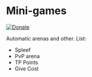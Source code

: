 # Mini-games

[![Donate](https://img.shields.io/badge/Donate-PayPal-green.svg)](https://www.paypal.com/cgi-bin/webscr?cmd=_s-xclick&hosted_button_id=XPWULB42QVJCJ)

Automatic arenas and other. List:

* Spleef
* PvP arena
* TP Points
* Give Cost
